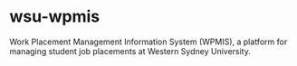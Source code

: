 # wsu-wpmis
 Work Placement Management Information System (WPMIS), a platform for managing student job placements at Western Sydney University. 
